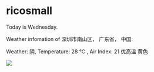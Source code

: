 # ricosmall

Today is Wednesday.

Weather infomation of 深圳市南山区， 广东省， 中国: 

Weather: 阴, Temperature: 28 ℃ , Air Index: 21 优高温 黄色

<img src="https://github-readme-stats.vercel.app/api?username=ricosmall&show_icons=true" />
